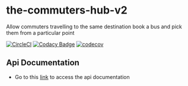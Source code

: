 # the-commuters-hub-v2
Allow commuters travelling to the same destination book a bus and pick them from a particular point

[![CircleCI](https://circleci.com/gh/Georgeygigz/the-commuters-hub-v2/tree/develop.svg?style=svg)](https://circleci.com/gh/Georgeygigz/the-commuters-hub-v2/tree/develop)       [![Codacy Badge](https://api.codacy.com/project/badge/Grade/54e9299571464e1d8ed41919746008be)](https://www.codacy.com/manual/Georgeygigz/the-commuters-hub-v2?utm_source=github.com&amp;utm_medium=referral&amp;utm_content=Georgeygigz/the-commuters-hub-v2&amp;utm_campaign=Badge_Grade)         [![codecov](https://codecov.io/gh/Georgeygigz/the-commuters-hub-v2/branch/develop/graph/badge.svg)](https://codecov.io/gh/Georgeygigz/the-commuters-hub-v2)

## Api Documentation
- Go to this [link](http://172.104.239.106/api/v1/docs/) to access the api documentation